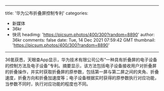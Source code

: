 
---
title: '华为公布折叠屏控制专利'
categories: 
 - 新媒体
 - 36kr
 - 快讯
headimg: 'https://picsum.photos/400/300?random=8890'
author: 36kr
comments: false
date: Tue, 14 Dec 2021 07:59:42 GMT
thumbnail: 'https://picsum.photos/400/300?random=8890'
---

<div>   
36氪获悉，天眼查App显示，华为技术有限公司公布“一种具有折叠屏的电子设备的控制方法及电子设备”专利。摘要显示，该方法包括电子设备接收用户对折叠屏的折叠操作，并实时获取折叠屏的原参数，包括第一屏与第二屏之间的夹角、折叠速度，折叠方向和折叠加速度等；电子设备根据实时获得的原参数执行对应功能，当参数不同时，执行对应功能的程度也不同。  
</div>
            